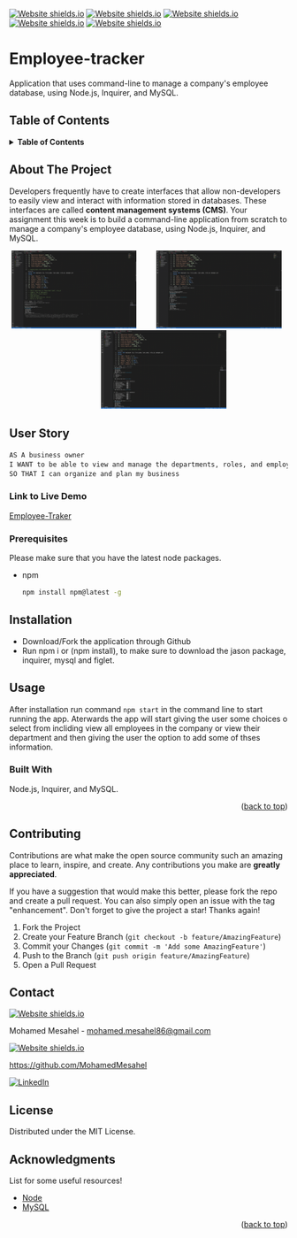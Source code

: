 <div id="top"></div>

<!-- Badges -->
[![Website shields.io](https://img.shields.io/badge/MySQL-005C84?style=for-the-badge&logo=mysql&logoColor=white)](http://shields.io/)
[![Website shields.io](https://badges.aleen42.com/src/javascript.svg)](http://shields.io/)
[![Website shields.io](https://img.shields.io/badge/LICENSE-MIT-green)](http://shields.io/)
[![Website shields.io](https://badges.aleen42.com/src/node.svg)](http://shields.io/)
[![Website shields.io](https://badges.aleen42.com/src/npm.svg)](http://shields.io/)


# Employee-tracker
Application that uses command-line to manage a company's employee database, using Node.js, Inquirer, and MySQL.
## Table of Contents
<!-- TABLE OF CONTENTS -->
<details>
  <summary><strong>Table of Contents</strong></summary>
  <ol>
    <li>
      <a href="#about-the-project">About The Project</a>
      <ul>
        <li><a href="#built-with">Built With</a></li>
      </ul>
    </li>
    <li><a href="#user-story">User Story</a></li>
    <li><a href="#link-to-live-demo">Link to Live Demo</a></li>
    <li><a href="#usage">Usage</a></li>
    <li><a href="#prerequisites">Prerequisites</a></li>
    <li><a href="#installation">Installation</a></li>
    <li><a href="#contributing">Contributing</a></li>
    <li><a href="#license">License</a></li>
    <li><a href="#contact">Contact</a></li>
    <li><a href="#acknowledgments">Acknowledgments</a></li>
  </ol>
</details>

## About The Project
Developers frequently have to create interfaces that allow non-developers to easily view and interact with information stored in databases. These interfaces are called **content management systems (CMS)**. Your assignment this week is to build a command-line application from scratch to manage a company's employee database, using Node.js, Inquirer, and MySQL.

<p align="center">
  <img  src="./assets/img/employeetracker1.png" width="45%"> 
&nbsp; &nbsp; &nbsp; &nbsp;
  <img  src="./assets/img/employeetracker2.png" width="45%">
&nbsp; &nbsp; &nbsp; &nbsp;
&nbsp; &nbsp; &nbsp; &nbsp;
  <img  src="./assets/img/employeetracker3.png" width="45%">
</p>

## User Story

```md
AS A business owner
I WANT to be able to view and manage the departments, roles, and employees in my company
SO THAT I can organize and plan my business
```
### Link to Live Demo
[Employee-Traker](https://drive.google.com/file/d/1Bp2-PiET6MkcygB7sebiF7CQ_ODZKgwc/view)

### Prerequisites

Please make sure that you have the latest node packages.
* npm
  ```sh
  npm install npm@latest -g
  ```

## Installation 
- Download/Fork the application through Github
- Run npm i or (npm install), to make sure to download the jason package, inquirer, mysql and figlet.

## Usage 
After installation run command `npm start` in the command line to start running the app.
Aterwards the app will start giving the user some choices o select from incliding view all employees in the company or view their department and then giving the user the option to add some of thses information.

### Built With

Node.js, Inquirer, and MySQL.
<p align="right">(<a href="#top">back to top</a>)</p>

## Contributing

Contributions are what make the open source community such an amazing place to learn, inspire, and create. Any contributions you make are **greatly appreciated**.

If you have a suggestion that would make this better, please fork the repo and create a pull request. You can also simply open an issue with the tag "enhancement".
Don't forget to give the project a star! Thanks again!

1. Fork the Project
2. Create your Feature Branch (`git checkout -b feature/AmazingFeature`)
3. Commit your Changes (`git commit -m 'Add some AmazingFeature'`)
4. Push to the Branch (`git push origin feature/AmazingFeature`)
5. Open a Pull Request


<!-- CONTACT -->
## Contact
[![Website shields.io](https://img.shields.io/badge/Gmail-D14836?style=for-the-badge&logo=gmail&logoColor=white)](http://shields.io/)

Mohamed Mesahel - mohamed.mesahel86@gmail.com

[![Website shields.io](https://img.shields.io/badge/GitHub-100000?style=for-the-badge&logo=github&logoColor=white)](http://shields.io/)

https://github.com/MohamedMesahel

[![LinkedIn][linkedin-shield]][linkedin-url] 

<!-- LICENSE -->
## License

Distributed under the MIT License. 
<!-- ACKNOWLEDGMENTS -->
## Acknowledgments

List for some useful resources!
* [Node](https://node-app.com/)
* [MySQL](https://www.mysql.com/)



<p align="right">(<a href="#top">back to top</a>)</p>

<!-- MARKDOWN LINKS & IMAGES -->
<!-- https://www.markdownguide.org/basic-syntax/#reference-style-links -->
[linkedin-shield]: https://img.shields.io/badge/LinkedIn-0077B5?style=for-the-badge&logo=linkedin&logoColor=white
[linkedin-url]: https://www.linkedin.com/in/mohamed-mesahel-pmp-570a0423/
